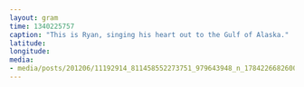 ```yaml
---
layout: gram
time: 1340225757
caption: "This is Ryan, singing his heart out to the Gulf of Alaska."
latitude: 
longitude: 
media:
- media/posts/201206/11192914_811458552273751_979643948_n_17842266826000351.jpg
---
```

